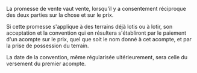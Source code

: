   
 La promesse de vente vaut vente, lorsqu'il y a consentement réciproque des deux parties sur la chose et sur le prix.  

  
 Si cette promesse s'applique à des terrains déjà lotis ou à lotir, son acceptation et la convention qui en résultera s'établiront par le paiement d'un acompte sur le prix, quel que soit le nom donné à cet acompte, et par la prise de possession du terrain.  

  
 La date de la convention, même régularisée ultérieurement, sera celle du versement du premier acompte.  
